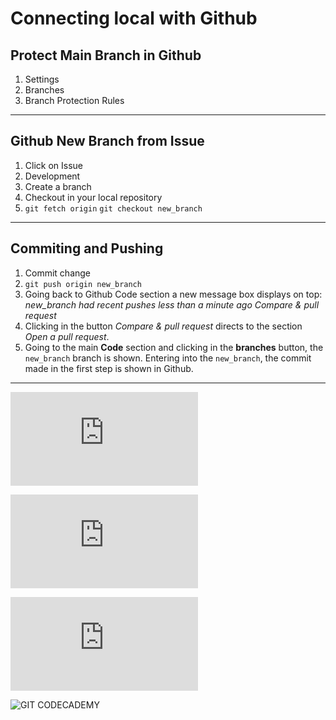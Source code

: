 # Connecting local with Github

## Protect Main Branch in Github
1. Settings
2. Branches
3. Branch Protection Rules
---

## Github New Branch from Issue
1. Click on Issue
2. Development
3. Create a branch
3. Checkout in your local repository
4.  `git fetch origin`
    `git checkout new_branch`
---

## Commiting and Pushing
1. Commit change
2. `git push origin new_branch`
3. Going back to Github Code section a new message box displays on top: *_new_branch had recent pushes less than a minute ago_ Compare & pull request*
4. Clicking in the button *Compare & pull request* directs to the section _Open a pull request_. 
5. Going to the main **Code** section and clicking in the **branches** button, the `new_branch` branch is shown. Entering into the `new_branch`, the commit made in the first step is shown in Github.
---
![GIT CHEAT SHEET](https://education.github.com/git-cheat-sheet-education.pdf "GIT CHEAT SHEET")

![GIT CHEAT SHEET GITLAB](https://about.gitlab.com/images/press/git-cheat-sheet.pdf "GIT CHEAT SHEET GITLAB")

![GIT DATACAMP](https://images.datacamp.com/image/upload/v1656573882/Marketing/Blog/git_cheat_sheet.pdf "GIT DATACAMP")

![GIT CODECADEMY](https://www.codecademy.com/learn/learn-git/modules/learn-git-git-workflow-u/cheatsheet "GIT CODECADEMY")

